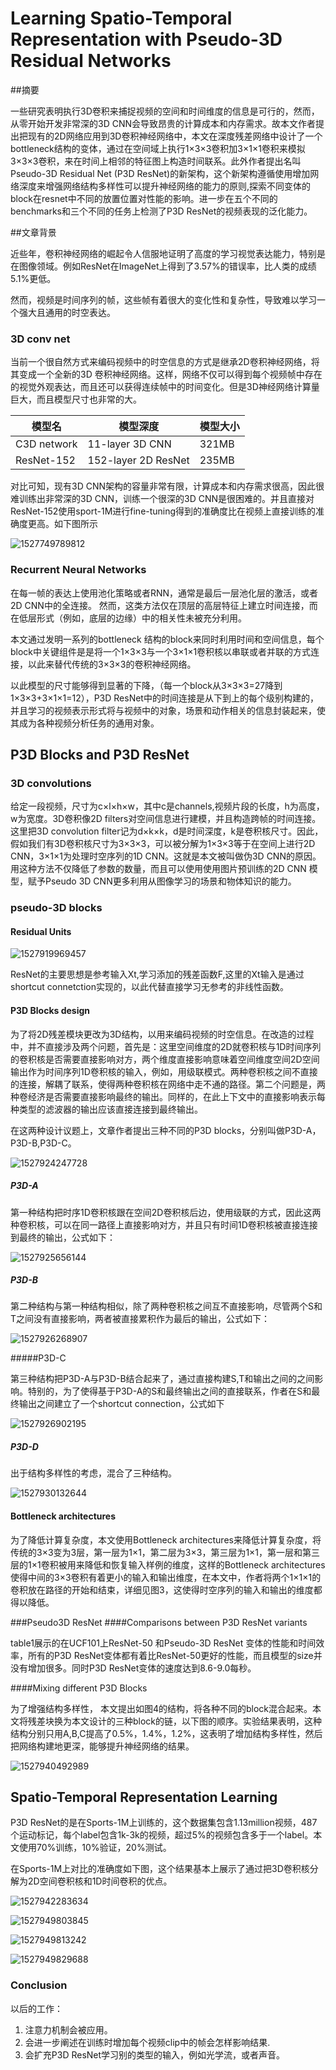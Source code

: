 # Learning Spatio-Temporal Representation with Pseudo-3D Residual Networks

##摘要

一些研究表明执行3D卷积来捕捉视频的空间和时间维度的信息是可行的，然而，从零开始开发非常深的3D CNN会导致昂贵的计算成本和内存需求。故本文作者提出把现有的2D网络应用到3D卷积神经网络中，本文在深度残差网络中设计了一个bottleneck结构的变体，通过在空间域上执行1×3×3卷积加3×1×1卷积来模拟3×3×3卷积，来在时间上相邻的特征图上构造时间联系。此外作者提出名叫Pseudo-3D Residual Net (P3D ResNet)的新架构，这个新架构遵循使用增加网络深度来增强网络结构多样性可以提升神经网络的能力的原则,探索不同变体的block在resnet中不同的放置位置对性能的影响。进一步在五个不同的benchmarks和三个不同的任务上检测了P3D ResNet的视频表现的泛化能力。

##文章背景

近些年，卷积神经网络的崛起令人信服地证明了高度的学习视觉表达能力，特别是在图像领域。例如ResNet在ImageNet上得到了3.57%的错误率，比人类的成绩5.1%更低。

然而，视频是时间序列的帧，这些帧有着很大的变化性和复杂性，导致难以学习一个强大且通用的时空表达。

### 3D conv net

当前一个很自然方式来编码视频中的时空信息的方式是继承2D卷积神经网络，将其变成一个全新的3D 卷积神经网络。这样，网络不仅可以得到每个视频帧中存在的视觉外观表达，而且还可以获得连续帧中的时间变化。但是3D神经网络计算量巨大，而且模型尺寸也非常的大。

| 模型名      | 模型深度            | 模型大小 |
| ----------- | ------------------- | -------- |
| C3D network | 11-layer 3D CNN     | 321MB    |
| ResNet-152  | 152-layer 2D ResNet | 235MB    |

对比可知，现有3D CNN架构的容量非常有限，计算成本和内存需求很高，因此很难训练出非常深的3D CNN，训练一个很深的3D CNN是很困难的。并且直接对ResNet-152使用sport-1M进行fine-tuning得到的准确度比在视频上直接训练的准确度更高。如下图所示

![1527749789812](C:\Users\rayshea\AppData\Local\Temp\1527749789812.png)

### Recurrent Neural Networks

在每一帧的表达上使用池化策略或者RNN，通常是最后一层池化层的激活，或者2D CNN中的全连接。 然而，这类方法仅在顶层的高层特征上建立时间连接，而在低层形式（例如，底层的边缘）中的相关性未被充分利用。

本文通过发明一系列的bottleneck 结构的block来同时利用时间和空间信息，每个block中关键组件是是将一个1×3×3与一个3×1×1卷积核以串联或者并联的方式连接，以此来替代传统的3×3×3的卷积神经网络。

以此模型的尺寸能够得到显著的下降，（每一个block从3×3×3=27降到1×3×3+3×1×1=12），P3D ResNet中的时间连接是从下到上的每个级别构建的，并且学习的视频表示形式将与视频中的对象，场景和动作相关的信息封装起来，使其成为各种视频分析任务的通用对象。

## P3D Blocks and P3D ResNet

### 3D convolutions

给定一段视频，尺寸为c×l×h×w，其中c是channels,视频片段的长度，h为高度，w为宽度。3D卷积像2D filters对空间信息进行建模，并且构造跨帧的时间连接。这里把3D convolution filter记为d×k×k，d是时间深度，k是卷积核尺寸。因此，假如我们有3D卷积核尺寸为3×3×3，可以被分解为1×3×3等于在空间上进行2D CNN，3×1×1为处理时空序列的1D CNN。这就是本文被叫做伪3D CNN的原因。用这种方法不仅降低了参数的数量，而且可以使用使用图片预训练的2D CNN 模型，赋予Pseudo 3D CNN更多利用从图像学习的场景和物体知识的能力。

### pseudo-3D blocks

#### Residual Units

![1527919969457](C:\Users\rayshea\AppData\Local\Temp\1527919969457.png)

ResNet的主要思想是参考输入Xt,学习添加的残差函数F,这里的Xt输入是通过shortcut connetction实现的，以此代替直接学习无参考的非线性函数。

#### P3D Blocks design

为了将2D残差模块更改为3D结构，以用来编码视频的时空信息。在改造的过程中，并不直接涉及两个问题，首先是：这里空间维度的2D就卷积核与1D时间序列的卷积核是否需要直接影响对方，两个维度直接影响意味着空间维度空间2D空间输出作为时间序列1D卷积核的输入，例如，用级联模式。两种卷积核之间不直接的连接，解耦了联系，使得两种卷积核在网络中走不通的路径。第二个问题是，两种卷经济是否需要直接影响最终的输出。同样的，在此上下文中的直接影响表示每种类型的滤波器的输出应该直接连接到最终输出。

在这两种设计议题上，文章作者提出三种不同的P3D blocks，分别叫做P3D-A，P3D-B,P3D-C。

![1527924247728](C:\Users\rayshea\AppData\Local\Temp\1527924247728.png)

##### P3D-A

第一种结构把时序1D卷积核跟在空间2D卷积核后边，使用级联的方式，因此这两种卷积核，可以在同一路径上直接影响对方，并且只有时间1D卷积核被直接连接到最终的输出，公式如下：

![1527925656144](C:\Users\rayshea\AppData\Local\Temp\1527925656144.png)

##### P3D-B

第二种结构与第一种结构相似，除了两种卷积核之间互不直接影响，尽管两个S和T之间没有直接影响，两者被直接累积作为最后的输出，公式如下：

![1527926268907](C:\Users\rayshea\AppData\Local\Temp\1527926268907.png)

#####P3D-C

第三种结构把P3D-A与P3D-B结合起来了，通过直接构建S,T和输出之间的之间影响。特别的，为了使得基于P3D-A的S和最终输出之间的直接联系，作者在S和最终输出之间建立了一个shortcut connection，公式如下

![1527926902195](C:\Users\rayshea\AppData\Local\Temp\1527926902195.png)

##### P3D-D

出于结构多样性的考虑，混合了三种结构。

![1527930132644](C:\Users\rayshea\AppData\Local\Temp\1527930132644.png)

#### Bottleneck architectures

为了降低计算复杂度，本文使用Bottleneck architectures来降低计算复杂度，将传统的3×3变为3层，第一层为1×1，第二层为3×3，第三层为1×1，第一层和第三层的1×1卷积被用来降低和恢复输入样例的维度，这样的Bottleneck architectures使得中间的3×3卷积有着更小的输入和输出维度，在本文中，作者将两个1×1×1的卷积放在路径的开始和结束，详细见图3，这使得时空序列的输入和输出的维度都得以降低。

###Pseudo3D ResNet
####Comparisons between P3D ResNet variants

table1展示的在UCF101上ResNet-50 和Pseudo-3D ResNet 变体的性能和时间效率，所有的P3D ResNet变体都有着比ResNet-50更好的性能，而且模型的size并没有增加很多。同时P3D ResNet变体的速度达到8.6-9.0每秒。

####Mixing different P3D Blocks

为了增强结构多样性， 本文提出如图4的结构，将各种不同的block混合起来。本文将残差块换为本文设计的三种block的链，以下图的顺序。实验结果表明，这种结构分别只用A,B,C提高了0.5%，1.4%，1.2%，这表明了增加结构多样性，然后把网络构建地更深，能够提升神经网络的结果。

![1527940492989](C:\Users\rayshea\AppData\Local\Temp\1527940492989.png)

## Spatio-Temporal Representation Learning

P3D ResNet的是在Sports-1M上训练的，这个数据集包含1.13million视频，487个运动标记，每个label包含1k-3k的视频，超过5%的视频包含多于一个label。本文使用70%训练，10%验证，20%测试。

在Sports-1M上对比的准确度如下图，这个结果基本上展示了通过把3D卷积核分解为2D空间卷积核和1D时间卷积的优点。

![1527942283634](C:\Users\rayshea\AppData\Local\Temp\1527942283634.png)



![1527949803845](C:\Users\rayshea\AppData\Local\Temp\1527949803845.png)

![1527949813242](C:\Users\rayshea\AppData\Local\Temp\1527949813242.png)

![1527949829688](C:\Users\rayshea\AppData\Local\Temp\1527949829688.png)

### Conclusion

以后的工作：

1. 注意力机制会被应用。
2. 会进一步阐述在训练时增加每个视频clip中的帧会怎样影响结果.
3.  会扩充P3D ResNet学习别的类型的输入，例如光学流，或者声音。
